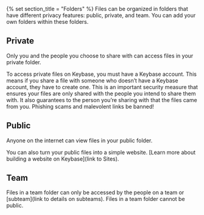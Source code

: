 {% set section_title = "Folders" %}
Files can be organized in folders that have different privacy features: public, private, and team. You can add your own folders within these folders.

## Private 
Only you and the people you choose to share with can access files in your private folder. 

To access private files on Keybase, you must have a Keybase account. This means if you share a file with someone who doesn’t have a Keybase account, they have to create one. This is an important security measure that ensures your files are only shared with the people you intend to share them with. It also guarantees to the person you’re sharing with that the files came from you. Phishing scams and malevolent links be banned!

## Public 
Anyone on the internet can view files in your public folder. 

You can also turn your public files into a simple website. [Learn more about building a website on Keybase](link to Sites).

## Team
Files in a team folder can only be accessed by the people on a team or [subteam](link to details on subteams). Files in a team folder cannot be public.


